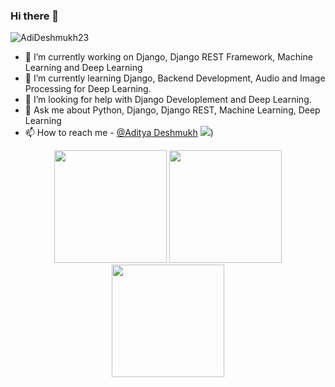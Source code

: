 ### Hi there 👋

<p align="left"> <img src="https://komarev.com/ghpvc/?username=AdiDeshmukh23&label=Profile%20views&color=0e75b6&style=flat" alt="AdiDeshmukh23" /> </p>

- 🔭 I’m currently working on Django, Django REST Framework, Machine Learning and Deep Learning
- 🌱 I’m currently learning Django, Backend Development, Audio and Image Processing for Deep Learning.
- 🤔 I’m looking for help with Django Developlement and Deep Learning.
- 💬 Ask me about Python, Django, Django REST, Machine Learning, Deep Learning
- 📫 How to reach me  - [@Aditya Deshmukh](https://www.linkedin.com/in/aditya-deshmukh-054791234/)
![](https://activity-graph.herokuapp.com/graph?username=AdiDeshmukh23&theme=react-dark&hide_border=true))

<p align="center">
  <img height="180em" src="https://github-readme-stats.vercel.app/api?username=AdiDeshmukh23&amp;show_icons=true&amp;theme=algolia&amp;include_all_commits=true&amp;count_private=true" style="max-width:100%;">
  <img style="margin-left=20px;" height="180em" src="https://github-readme-stats.vercel.app/api/top-langs/?username=AdiDeshmukh23&amp;theme=algolia" style="max-width:100%;">
  <br>
  <img height="180em" style="max-width:100%;" src="https://github-readme-streak-stats.herokuapp.com?user=AdiDeshmukh23&theme=algolia">
</p>
